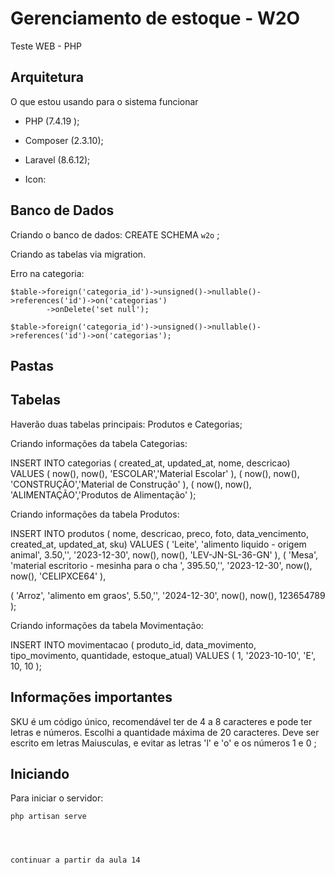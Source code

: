 # Gerenciamento de estoque - W2O


Teste WEB - PHP 

## Arquitetura

O que estou usando para o sistema funcionar

* PHP (7.4.19 );
* Composer (2.3.10);
* Laravel (8.6.12);
* Icon:    

	<script src="https://unpkg.com/ionicons@4.5.10-0/dist/ionicons.js"></script>
	
	
## Banco de Dados

Criando o banco de dados: CREATE SCHEMA `w2o` ;


Criando as tabelas via migration.

Erro na categoria:

	$table->foreign('categoria_id')->unsigned()->nullable()->references('id')->on('categorias')
            ->onDelete('set null');
			
	$table->foreign('categoria_id')->unsigned()->nullable()->references('id')->on('categorias');         



## Pastas

## Tabelas

Haverão duas tabelas principais: Produtos e Categorias;

Criando informações da tabela Categorias:

INSERT INTO categorias ( created_at, updated_at, nome, descricao)
VALUES
( now(), now(), 'ESCOLAR','Material Escolar' ),
( now(), now(), 'CONSTRUÇÃO','Material de Construção' ),
( now(), now(), 'ALIMENTAÇÃO','Produtos de Alimentação' );



Criando informações da tabela Produtos:

INSERT INTO produtos ( nome, descricao, preco, foto, data_vencimento, created_at, updated_at, sku)
VALUES
( 'Leite', 'alimento liquido -  origem animal', 3.50,'', '2023-12-30', now(), now(),  'LEV-JN-SL-36-GN' ),
( 'Mesa', 'material escritorio -  mesinha para o cha ', 395.50,'', '2023-12-30', now(), now(), 'CELIPXCE64'  ),

( 'Arroz', 'alimento em graos', 5.50,'', '2024-12-30', now(), now(),  123654789 );



Criando informações da tabela Movimentação:

INSERT INTO movimentacao ( produto_id, data_movimento, tipo_movimento, quantidade, estoque_atual)
VALUES
( 1, '2023-10-10', 'E', 10, 10 );


## Informações importantes

SKU é um código único, recomendável ter de 4 a 8 caracteres e pode ter letras e números.
Escolhi a quantidade máxima de 20 caracteres.
Deve ser escrito em letras Maiusculas, e evitar as letras 'l' e 'o' e os números 1 e 0 ;



## Iniciando 

Para iniciar o servidor: 

	php artisan serve
	
	
	
	
	continuar a partir da aula 14 
	




